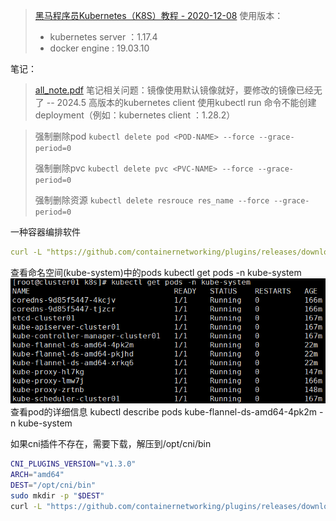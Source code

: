 > [黑马程序员Kubernetes（K8S）教程 - 2020-12-08](https://www.bilibili.com/video/BV1cK4y1L7Am)
> 使用版本：
> - kubernetes server ：1.17.4
> - docker engine : 19.03.10
> 
笔记：
> [all_note.pdf](https://www.yuque.com/attachments/yuque/0/2024/pdf/26677932/1716283996030-18253c99-19b0-4789-9efc-ee52f01603a2.pdf?_lake_card=%7B%22src%22%3A%22https%3A%2F%2Fwww.yuque.com%2Fattachments%2Fyuque%2F0%2F2024%2Fpdf%2F26677932%2F1716283996030-18253c99-19b0-4789-9efc-ee52f01603a2.pdf%22%2C%22name%22%3A%22all_note.pdf%22%2C%22size%22%3A4434215%2C%22ext%22%3A%22pdf%22%2C%22source%22%3A%22%22%2C%22status%22%3A%22done%22%2C%22download%22%3Atrue%2C%22taskId%22%3A%22u9715dcbd-27d3-4ad8-9774-585755d5b69%22%2C%22taskType%22%3A%22upload%22%2C%22type%22%3A%22application%2Fpdf%22%2C%22__spacing%22%3A%22both%22%2C%22mode%22%3A%22title%22%2C%22id%22%3A%22u92b48266%22%2C%22margin%22%3A%7B%22top%22%3Atrue%2C%22bottom%22%3Atrue%7D%2C%22card%22%3A%22file%22%7D)
> 笔记相关问题：镜像使用默认镜像就好，要修改的镜像已经无了   -- 2024.5
> 高版本的kubernetes client 使用kubectl run 命令不能创建 deployment（例如：kubernetes client ：1.28.2）


> 强制删除pod
> `kubectl delete pod <POD-NAME> --force --grace-period=0`
>
> 强制删除pvc
> `kubectl delete pvc <PVC-NAME> --force --grace-period=0`
> 
> 强制删除资源
> `kubectl delete resrouce res_name --force --grace-period=0`


一种容器编排软件
```yaml
curl -L "https://github.com/containernetworking/plugins/releases/download/${CNI_VERSION}/cni-plugins-linux-${ARCH}-${CNI_VERSION}.tgz" | sudo tar -C /opt/cni/bin -xz
```

查看命名空间(kube-system)中的pods
kubectl get pods -n kube-system
<img src="./Kubernetes(k8s)/1715234251979-94e46af7-56fc-47c5-ae82-322799fa6d18.png" alt="image.png"  />
查看pod的详细信息
kubectl describe pods kube-flannel-ds-amd64-4pk2m -n kube-system

如果cni插件不存在，需要下载，解压到/opt/cni/bin
```bash
CNI_PLUGINS_VERSION="v1.3.0"
ARCH="amd64"
DEST="/opt/cni/bin"
sudo mkdir -p "$DEST"
curl -L "https://github.com/containernetworking/plugins/releases/download/${CNI_PLUGINS_VERSION}/cni-plugins-linux-${ARCH}-${CNI_PLUGINS_VERSION}.tgz" | sudo tar -C "$DEST" -xz
```

